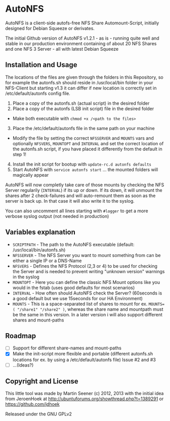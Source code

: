 # AutoNFS

AutoNFS is a client-side autofs-free NFS Share Automount-Script, initially designed for Debian Squeeze or derivates.

The initial Github version of AutoNFS v1.2.1 - as is - running quite well and stable in our production environment containing of about 20 NFS Shares and one NFS 3 Server - all with latest Debian Squeeze

## Installation and Usage

The locations of the files are given through the folders in this Repository, so for example the autonfs.sh should reside in /usr/local/bin folder in your NFS-Client but starting v1.3 it can differ if new location is correctly set in /etc/default/autonfs config file.

1. Place a copy of the autonfs.sh (actual script) in the desired folder
2. Place a copy of the autonfs (LSB init script) file in the desired folder
  - Make both executable with `chmod +x /<path to the files>`
3. Place the /etc/default/autonfs file in the same path on your machine
  - Modify the file by setting the correct `NFSSERVER` and `MOUNTS` vars and optionally `NFSVERS`, `MOUNTOPT` and `INTERVAL` and set the correct location of the autonfs.sh script, if you have placed it differently from the default in step 1!
4. Install the init script for bootup with `update-rc.d autonfs defaults`
5. Start AutoNFS with `service autonfs start` ... the mounted folders will magically appear

AutoNFS will now completly take care of those mounts by checking the NFS Server regularily (`INTERVAL`) if its up or down. If its down, it will unmount the shares after 2 check-failures and will auto-remount them as soon as the server is back up. In that case it will also write it to the syslog.

You can also uncomment all lines starting with `#logger` to get a more verbose syslog output (not needed in production)

## Variables explanation

- `SCRIPTPATH` - The path to the AutoNFS executable (default: /usr/local/bin/autonfs.sh)
- `NFSSERVER` - The NFS Server you want to mount something from can be either a single IP or a DNS-Name
- `NFSVERS` - Defines the NFS Protocol (2,3 or 4) to be used for checking the Server and is needed to prevent writing "unknown version" warnings in the syslog
- `MOUNTOPT` - Here you can define the classic NFS Mount options like you would in the fstab (uses good defaults for most scenarios)
- `INTERVAL` - How often should AutoNFS check the Server? (60seconds is a good default but we use 15seconds for our HA Environment)
- `MOUNTS` - This is a space-separated list of shares to mount for ex. `MOUNTS=( "/share1" "/share2" )`, whereas the share name and mountpath must be the same in this version. In a later version i will also support different shares and mount-paths

## Roadmap

- [ ] Support for different share-names and mount-paths
- [x] Make the init-script more flexible and portable (different autonfs.sh locations for ex. by using a /etc/default/autonfs file) Issue #2 and #3
- [ ] ...(Ideas?)

## Copyright and License

This little tool was made by Martin Seener (c) 2012, 2013 with the initial idea from JeroenHoek at http://ubuntuforums.org/showthread.php?t=1389291 or https://github.com/jdhoek

Released under the GNU GPLv2
